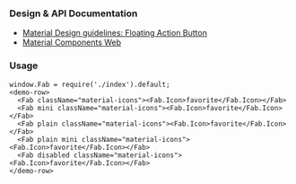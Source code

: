 ### Design & API Documentation

- [Material Design guidelines: Floating Action Button](https://material.io/guidelines/components/buttons-floating-action-button.html)
- [Material Components Web](https://material.io/components/web/catalog/buttons/floating-action-buttons/)

### Usage

```
window.Fab = require('./index').default;
<demo-row>
  <Fab className="material-icons"><Fab.Icon>favorite</Fab.Icon></Fab>
  <Fab mini className="material-icons"><Fab.Icon>favorite</Fab.Icon></Fab>
  <Fab plain className="material-icons"><Fab.Icon>favorite</Fab.Icon></Fab>
  <Fab plain mini className="material-icons"><Fab.Icon>favorite</Fab.Icon></Fab>
  <Fab disabled className="material-icons"><Fab.Icon>favorite</Fab.Icon></Fab>
</demo-row>
```